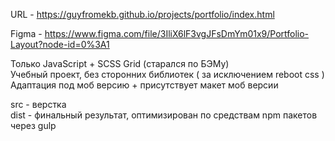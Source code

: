 URL - https://guyfromekb.github.io/projects/portfolio/index.html

Figma - https://www.figma.com/file/3IliX6lF3vgJFsDmYm01x9/Portfolio-Layout?node-id=0%3A1  
 
Только JavaScript + SCSS Grid (старался по БЭМу)   
Учебный проект, без сторонних библиотек ( за исключением reboot css )  
Адаптация под моб версию + присутствует макет моб версии  


src - верстка  
dist - финальный результат, оптимизирован по средствам npm пакетов через gulp    


